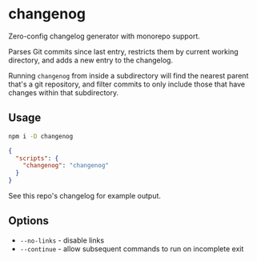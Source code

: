# changenog

Zero-config changelog generator with monorepo support.

Parses Git commits since last entry, restricts them by current working directory, and adds a new entry to the changelog.

Running `changenog` from inside a subdirectory will find the nearest parent that's a git repository, and filter commits to only include those that have changes within that subdirectory.

## Usage

```bash
npm i -D changenog
```

```json
{
  "scripts": {
    "changenog": "changenog"
  }
}
```

See this repo's changelog for example output.

## Options

- `--no-links` - disable links
- `--continue` - allow subsequent commands to run on incomplete exit
